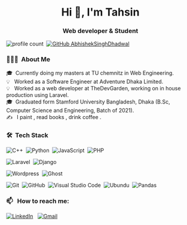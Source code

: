 


<h1 align="center">Hi 👋, I'm Tahsin</h1>
<h3 align="center">Web developer & Student</h3>

![profile count](https://komarev.com/ghpvc/?username=Tahsin-Ahmed52225&color=red)&nbsp;
[![GitHub AbhishekSinghDhadwal](https://img.shields.io/github/followers/Tahsin-Ahmed52225?label=follow&style=social)](https://github.com/Tahsin-Ahmed52225)&nbsp;




### 👨🏻‍💻 &nbsp;About Me
🎓&nbsp; Currently doing my masters at TU chemnitz in Web Engineering.\
💡 &nbsp; Worked as a Software Engineer at Adventure Dhaka Limited. \
💡 &nbsp; Worked as a web developer at TheDevGarden, working on in house production using Laravel. \
🎓&nbsp; Graduated form Stamford University Bangladesh, Dhaka (B.Sc, Computer Science and Engineering, Batch of 2021).\
✍️ &nbsp; I paint , read books , drink coffee .


### 🛠 &nbsp;Tech Stack

![C++](https://img.shields.io/badge/-C++-05122A?style=flat&logo=C%2B%2B&logoColor=00599C)&nbsp;
![Python](https://img.shields.io/badge/-Python-05122A?style=flat&logo=python)&nbsp;
![JavaScript](https://img.shields.io/badge/-JavaScript-05122A?style=flat&logo=javascript)&nbsp;
![PHP](https://img.shields.io/badge/-PHP-05122A?style=flat&logo=php)&nbsp;


![Laravel](https://img.shields.io/badge/-Laravel-05122A?style=flat&logo=laravel&logoColor=D03D59)&nbsp;
![Django](https://img.shields.io/badge/-Django-05122A?style=flat&logo=django&logoColor=092E20)&nbsp;

![Wordpress](https://img.shields.io/badge/-Wordpress-05122A?style=flat&logo=wordpress&logoColor=092E20)&nbsp;
![Ghost](https://img.shields.io/badge/-Ghost-05122A?style=flat&logo=ghost&logoColor=092E20)&nbsp;

![Git](https://img.shields.io/badge/-Git-05122A?style=flat&logo=git)&nbsp;
![GitHub](https://img.shields.io/badge/-GitHub-05122A?style=flat&logo=github)&nbsp;
![Visual Studio Code](https://img.shields.io/badge/-Visual%20Studio%20Code-05122A?style=flat&logo=visual-studio-code&logoColor=007ACC)&nbsp;
![Ubundu](https://img.shields.io/badge/Ubuntu-E95420?style=for-the-badge&logo=Ubuntu&logoColor=white)&nbsp;
![Pandas](https://img.shields.io/badge/pandas%20-%23150458.svg?&style=flat&logo=pandas&logoColor=white)&nbsp;


### 📫 &nbsp; How to reach me:

<a href="https://www.linkedin.com/in/tahsinahmed52225/"><img alt="LinkedIn" src="https://img.shields.io/badge/linkedin%20-%230077B5.svg?&style=flat&logo=linkedin&logoColor=white"/></a> &nbsp;
<a href="mailto:tahsin.ahmedde@gmail.com"><img alt="Gmail" src="https://img.shields.io/badge/Gmail-D14836?style=flat&logo=gmail&logoColor=white" /></a> &nbsp;
